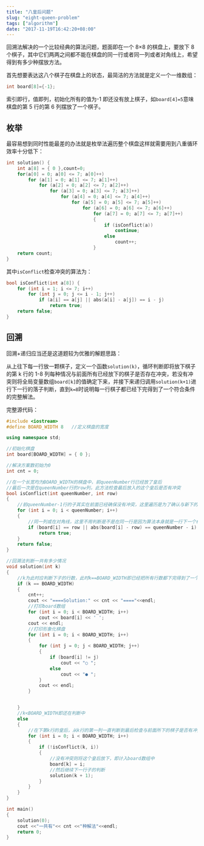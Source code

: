 ```yaml
---
title: "八皇后问题"
slug: "eight-queen-problem"
tags: ["algorithm"]
date: "2017-11-19T16:42:20+08:00"
---
```


回溯法解决的一个比较经典的算法问题，题面即在一个 8×8 的棋盘上，要放下 8 个棋子，其中它们两两之间都不能在棋盘的同一行或者同一列或者对角线上，希望得到有多少种摆放方法。

首先想要表达这八个棋子在棋盘上的状态，最简洁的方法就是定义一个一维数组：

```c++
int board[8]={-1};
```

索引即行，值即列，初始化所有的值为-1 即还没有放上棋子，如`board[4]=5`意味棋盘的第 5 行的第 6 列摆放了一个棋子。

## 枚举

最容易想到同时性能最差的办法就是枚举法遍历整个棋盘这样就需要用到八重循环效率十分低下：

```c++
int solution() {
    int a[8] = { 0 },count=0;
    for(a[0] = 0; a[0] <= 7; a[0]++)
        for (a[1] = 0; a[1] <= 7; a[1]++)
            for (a[2] = 0; a[2] <= 7; a[2]++)
                for (a[3] = 0; a[3] <= 7; a[3]++)
                    for (a[4] = 0; a[4] <= 7; a[4]++)
                        for (a[5] = 0; a[5] <= 7; a[5]++)
                            for (a[6] = 0; a[6] <= 7; a[6]++)
                                for (a[7] = 0; a[7] <= 7; a[7]++)
                                {
                                    if (isConflict(a))
                                        continue;
                                    else
                                        count++;
                                }
    return count;
}
```

其中`isConflict`检查冲突的算法为：

```c++
bool isConflict(int a[8]) {
    for (int i = 1; i <= 7; i++)
        for (int j = 0; j <= i - 1; j++)
            if (a[i] == a[j] || abs(a[i] - a[j]) == i - j)
                return true;
    return false;
}
```

## 回溯

回溯+递归应当还是这道题较为优雅的解题思路：

从上往下每一行放一颗棋子，定义一个函数`solution(k)`，循环判断即将放下棋子的第 k 行的 1-8 列每种情况与前面所有已经放下的棋子是否存在冲突，若没有冲突则将全局变量数组`board[k]`的值确定下来，并接下来递归调用`solution(k+1)`进行下一行的落子判断，直到`k=8`时说明每一行棋子都已经下完得到了一个符合条件的完整解法。

完整源代码：

```c++
#include <iostream>
#define BOARD_WIDTH 8	//定义棋盘的宽度

using namespace std;

//初始化棋盘
int board[BOARD_WIDTH] = { 0 };

//解决方案数初始为0
int cnt = 0;

//在一个长宽均为BOARD_WIDTH的棋盘中，前queenNumber行已经放了皇后
//最后一次是在queenNumber行的row列，此方法检查最后放入的这个皇后是否有冲突
bool isConflict(int queenNumber, int row)
{
    //前queenNumber-1行的子其实在前面已经确保没有冲突，这里遍历是为了确认与新下的子有没有冲突
    for (int i = 0; i < queenNumber; i++)
    {
        //同一列或在对角线，这里不用判断是不是在同一行是因为算法本身就是一行下一个棋子，因此同一行不会出现多个棋子
        if (board[i] == row || abs(board[i] - row) == queenNumber - i)
            return true;
    }
    return false;
}

//回溯法判断一共有多少情况
void solution(int k)
{
    //k为此时应判断下子的行数，此时k==BOARD_WIDTH即已经把所有行数都下完得到了一个完整的棋盘
    if (k == BOARD_WIDTH)
    {
        cnt++;
        cout << "====Solution:" << cnt << "===="<<endl;
        //打印board数组
        for (int i = 0; i < BOARD_WIDTH; i++)
            cout << board[i] << ' ';
        cout << endl;
        //打印形象化棋盘
        for (int i = 0; i < BOARD_WIDTH; i++)
        {
            for (int j = 0; j < BOARD_WIDTH; j++)
            {
                if (board[i] != j)
                    cout << "○ ";
                else
                    cout << "● ";
            }
            cout << endl;
        }


	}
	//k<BOARD_WIDTH即还在判断中
	else
	{
        //在下第k行的皇后，从k行的第一列一直判断到最后检查与前面所下的棋子是否有冲突
        for (int i = 0; i < BOARD_WIDTH; i++)
        {
            if (!isConflict(k, i))
            {
                //没有冲突则将这个皇后放下，即计入board数组中
                board[k] = i;
                //然后继续下一行子的判断
                solution(k + 1);
            }
        }
	}
}

int main()
{
    solution(0);
    cout <<"一共有"<< cnt <<"种解法"<<endl;
    return 0;
}
```
